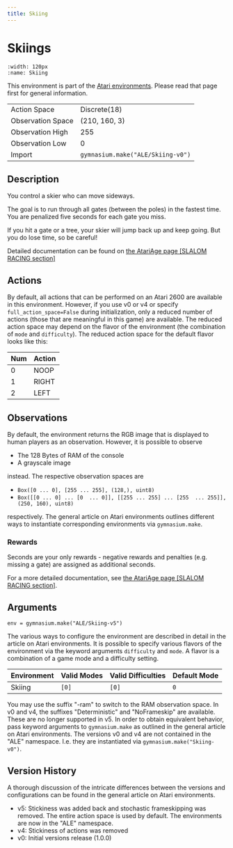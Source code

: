 ```yaml
---
title: Skiing
---
```

# Skiings

```{figure} ../../_static/videos/atari/skiing.gif 
:width: 120px
:name: Skiing
```

This environment is part of the <a href='..'>Atari environments</a>. Please read that page first for general information.

|                   |                                   |
|-------------------|-----------------------------------|
| Action Space      | Discrete(18)                      |
| Observation Space | (210, 160, 3)                     |
| Observation High  | 255                               |
| Observation Low   | 0                                 |
| Import            | `gymnasium.make("ALE/Skiing-v0")` |

## Description
You control a skier who can move sideways.

The goal is to run through all gates (between the poles) in the fastest time.
You are penalized five seconds for each gate you miss.
           
If you hit a gate or a tree, your skier will jump back up 
and keep going.  But you do lose time, so be careful!

Detailed documentation can be found on [the AtariAge page [SLALOM RACING section]](https://atariage.com/manual_html_page.php?SoftwareLabelID=434)

## Actions
By default, all actions that can be performed on an Atari 2600 are available in this environment.
However, if you use v0 or v4 or specify `full_action_space=False` during initialization, only a reduced
number of actions (those that are meaningful in this game) are available. The reduced action space may depend
on the flavor of the environment (the combination of `mode` and `difficulty`). The reduced action space for the default 
flavor looks like this:

| Num | Action |
|-----|--------|
| 0   | NOOP   |
| 1   | RIGHT  |
| 2   | LEFT   |
## Observations
By default, the environment returns the RGB image that is displayed to human players as an observation. However, it is
possible to observe
- The 128 Bytes of RAM of the console
- A grayscale image

instead. The respective observation spaces are
- `Box([0 ... 0], [255 ... 255], (128,), uint8)`
- `Box([[0 ... 0]
 ...
 [0  ... 0]], [[255 ... 255]
 ...
 [255  ... 255]], (250, 160), uint8)
`

respectively. The general article on Atari environments outlines different ways to instantiate corresponding environments
via `gymnasium.make`.

### Rewards
Seconds are your only rewards - negative rewards and penalties (e.g. missing a gate) are assigned as additional seconds.

For a more detailed documentation, see [the AtariAge page [SLALOM RACING section]](https://atariage.com/manual_html_page.php?SoftwareLabelID=434).
## Arguments

```
env = gymnasium.make("ALE/Skiing-v5")
```

The various ways to configure the environment are described in detail in the article on Atari environments.
It is possible to specify various flavors of the environment via the keyword arguments `difficulty` and `mode`. 
A flavor is a combination of a game mode and a difficulty setting.

| Environment | Valid Modes | Valid Difficulties | Default Mode |
|-------------|-------------|--------------------|--------------|
| Skiing      | `[0]`       | `[0]`              | `0`          |

You may use the suffix "-ram" to switch to the RAM observation space. In v0 and v4, the suffixes "Deterministic" and "NoFrameskip" 
are available. These are no longer supported in v5. In order to obtain equivalent behavior, pass keyword arguments to `gymnasium.make` as outlined in 
the general article on Atari environments.
The versions v0 and v4 are not contained in the "ALE" namespace. I.e. they are instantiated via `gymnasium.make("Skiing-v0")`.

## Version History
A thorough discussion of the intricate differences between the versions and configurations can be found in the
general article on Atari environments. 

* v5: Stickiness was added back and stochastic frameskipping was removed. The entire action space is used by default. The environments are now in the "ALE" namespace.
* v4: Stickiness of actions was removed
* v0: Initial versions release (1.0.0)
